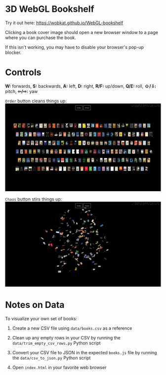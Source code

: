 # 3D WebGL Bookshelf #

Try it out here: https://wobkat.github.io/WebGL-bookshelf

Clicking a book cover image should open a new browser window to a page where you can purchase the book.

If this isn't working, you may have to disable your browser's pop-up blocker.

# Controls #

<b>W:</b> forwards, <b>S:</b> backwards, <b>A:</b> left, <b>D:</b> right,
<b>R/F:</b> up/down, <b>Q/E:</b> roll, <b>&#8679;/&#8681;:</b> pitch, <b>&#8678;/&#8680;:</b> yaw<br/>

`Order` button cleans things up:
![order](./screenshots/order.png)

`Chaos` button stirs things up:
![chaos](./screenshots/chaos.png)

# Notes on Data #

To visualize your own set of books:

1) Create a new CSV file using `data/books.csv` as a reference 

2) Clean up any empty rows in your CSV by running the `data/trim_empty_csv_rows.py` Python script

3) Convert your CSV file to JSON in the expected `books.js` file by running the `data/csv_to_json.py` Python script

4) Open `index.html` in your favorite web browser

